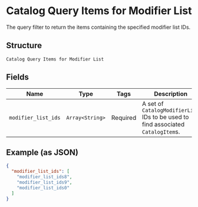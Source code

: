 
# Catalog Query Items for Modifier List

The query filter to return the items containing the specified modifier list IDs.

## Structure

`Catalog Query Items for Modifier List`

## Fields

| Name | Type | Tags | Description |
|  --- | --- | --- | --- |
| `modifier_list_ids` | `Array<String>` | Required | A set of `CatalogModifierList` IDs to be used to find associated `CatalogItem`s. |

## Example (as JSON)

```json
{
  "modifier_list_ids": [
    "modifier_list_ids8",
    "modifier_list_ids9",
    "modifier_list_ids0"
  ]
}
```

